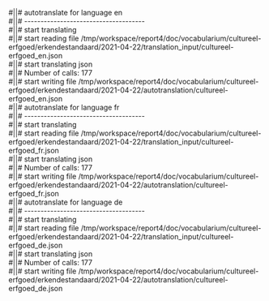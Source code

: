 #||# autotranslate for language en  
#||# -------------------------------------  
#||# start translating  
#||# start reading file /tmp/workspace/report4/doc/vocabularium/cultureel-erfgoed/erkendestandaard/2021-04-22/translation_input/cultureel-erfgoed_en.json  
#||# start translating json  
#||# Number of calls: 177  
#||# start writing file /tmp/workspace/report4/doc/vocabularium/cultureel-erfgoed/erkendestandaard/2021-04-22/autotranslation/cultureel-erfgoed_en.json  
#||# autotranslate for language fr  
#||# -------------------------------------  
#||# start translating  
#||# start reading file /tmp/workspace/report4/doc/vocabularium/cultureel-erfgoed/erkendestandaard/2021-04-22/translation_input/cultureel-erfgoed_fr.json  
#||# start translating json  
#||# Number of calls: 177  
#||# start writing file /tmp/workspace/report4/doc/vocabularium/cultureel-erfgoed/erkendestandaard/2021-04-22/autotranslation/cultureel-erfgoed_fr.json  
#||# autotranslate for language de  
#||# -------------------------------------  
#||# start translating  
#||# start reading file /tmp/workspace/report4/doc/vocabularium/cultureel-erfgoed/erkendestandaard/2021-04-22/translation_input/cultureel-erfgoed_de.json  
#||# start translating json  
#||# Number of calls: 177  
#||# start writing file /tmp/workspace/report4/doc/vocabularium/cultureel-erfgoed/erkendestandaard/2021-04-22/autotranslation/cultureel-erfgoed_de.json  
